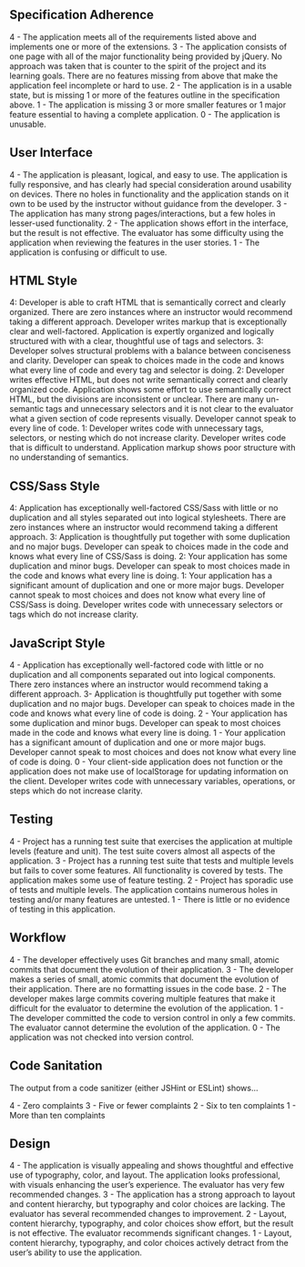 ## Specification Adherence

4 - The application meets all of the requirements listed above and implements one or more of the extensions.
3 - The application consists of one page with all of the major functionality being provided by jQuery. No approach was taken that is counter to the spirit of the project and its learning goals. There are no features missing from above that make the application feel incomplete or hard to use.
2 - The application is in a usable state, but is missing 1 or more of the features outline in the specification above.
1 - The application is missing 3 or more smaller features or 1 major feature essential to having a complete application.
0 - The application is unusable.  

## User Interface

4 - The application is pleasant, logical, and easy to use. The application is fully responsive, and has clearly had special consideration around usability on devices. There no holes in functionality and the application stands on it own to be used by the instructor without guidance from the developer.
3 - The application has many strong pages/interactions, but a few holes in lesser-used functionality.
2 - The application shows effort in the interface, but the result is not effective. The evaluator has some difficulty using the application when reviewing the features in the user stories.
1 - The application is confusing or difficult to use.  

## HTML Style

4: Developer is able to craft HTML that is semantically correct and clearly organized. There are zero instances where an instructor would recommend taking a different approach. Developer writes markup that is exceptionally clear and well-factored. Application is expertly organized and logically structured with with a clear, thoughtful use of tags and selectors.
3: Developer solves structural problems with a balance between conciseness and clarity. Developer can speak to choices made in the code and knows what every line of code and every tag and selector is doing.
2: Developer writes effective HTML, but does not write semantically correct and clearly organized code. Application shows some effort to use semantically correct HTML, but the divisions are inconsistent or unclear. There are many un-semantic tags and unnecessary selectors and it is not clear to the evaluator what a given section of code represents visually. Developer cannot speak to every line of code.
1: Developer writes code with unnecessary tags, selectors, or nesting which do not increase clarity. Developer writes code that is difficult to understand. Application markup shows poor structure with no understanding of semantics.  

## CSS/Sass Style

4: Application has exceptionally well-factored CSS/Sass with little or no duplication and all styles separated out into logical stylesheets. There are zero instances where an instructor would recommend taking a different approach.
3: Application is thoughtfully put together with some duplication and no major bugs. Developer can speak to choices made in the code and knows what every line of CSS/Sass is doing.
2: Your application has some duplication and minor bugs. Developer can speak to most choices made in the code and knows what every line is doing.
1: Your application has a significant amount of duplication and one or more major bugs. Developer cannot speak to most choices and does not know what every line of CSS/Sass is doing. Developer writes code with unnecessary selectors or tags which do not increase clarity.  

## JavaScript Style

4 - Application has exceptionally well-factored code with little or no duplication and all components separated out into logical components. There zero instances where an instructor would recommend taking a different approach.
3- Application is thoughtfully put together with some duplication and no major bugs. Developer can speak to choices made in the code and knows what every line of code is doing.
2 - Your application has some duplication and minor bugs. Developer can speak to most choices made in the code and knows what every line is doing.
1 - Your application has a significant amount of duplication and one or more major bugs. Developer cannot speak to most choices and does not know what every line of code is doing.
0 - Your client-side application does not function or the application does not make use of localStorage for updating information on the client. Developer writes code with unnecessary variables, operations, or steps which do not increase clarity.  

## Testing  

4 - Project has a running test suite that exercises the application at multiple levels (feature and unit). The test suite covers almost all aspects of the application.
3 - Project has a running test suite that tests and multiple levels but fails to cover some features. All functionality is covered by tests. The application makes some use of feature testing.
2 - Project has sporadic use of tests and multiple levels. The application contains numerous holes in testing and/or many features are untested.
1 - There is little or no evidence of testing in this application.  

## Workflow  

4 - The developer effectively uses Git branches and many small, atomic commits that document the evolution of their application.
3 - The developer makes a series of small, atomic commits that document the evolution of their application. There are no formatting issues in the code base.
2 - The developer makes large commits covering multiple features that make it difficult for the evaluator to determine the evolution of the application.
1 - The developer committed the code to version control in only a few commits. The evaluator cannot determine the evolution of the application.
0 - The application was not checked into version control.  

## Code Sanitation  

The output from a code sanitizer (either JSHint or ESLint) shows…

4 - Zero complaints
3 - Five or fewer complaints
2 - Six to ten complaints
1 - More than ten complaints  

## Design

4 - The application is visually appealing and shows thoughtful and effective use of typography, color, and layout. The application looks professional, with visuals enhancing the user’s experience. The evaluator has very few recommended changes.
3 - The application has a strong approach to layout and content hierarchy, but typography and color choices are lacking. The evaluator has several recommended changes to improvement.
2 - Layout, content hierarchy, typography, and color choices show effort, but the result is not effective. The evaluator recommends significant changes.
1 - Layout, content hierarchy, typography, and color choices actively detract from the user’s ability to use the application.
